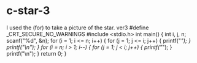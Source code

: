 # c-star-3
I used the (for) to take a picture of the star. ver3
#define _CRT_SECURE_NO_WARNINGS
#include <stdio.h>
int main() {
	int i, j, n;
	scanf("%d", &n);
	for (i = 1; i <= n; i++) {
		for (j = 1; j <= i; j++) {
			printf("*");
		}
		printf("\n");
	}
	for (i = n; i > 1; i--) {
		for (j = 1; j < i; j++) {
			printf("*");
		}
		printf("\n");
	}
	return 0;
}
